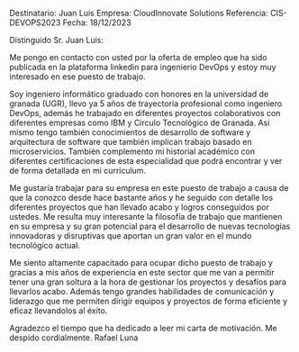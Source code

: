 Destinatario: Juan Luis
Empresa: CloudInnovate Solutions
Referencia: CIS-DEVOPS2023
Fecha: 18/12/2023

Distinguido Sr. Juan Luis:

Me pongo en contacto con usted por la oferta de empleo que ha sido publicada en la plataforma 
linkedin para ingenierio DevOps y estoy muy interesado en ese puesto de trabajo.

Soy ingeniero informático graduado con honores en la universidad de granada (UGR), llevo ya 5
años de trayectoria profesional como ingeniero DevOps, además he trabajado en diferentes proyectos
colaborativos con diferentes empresas como IBM y Circulo Tecnológico de Granada. Así mismo tengo 
también conocimientos de desarrollo de software y arquitectura de software que también implican 
trabajo basado en microservicios. También complemento mi historial académico con diferentes 
certificaciones de esta especialidad que podrá encontrar y ver de forma detallada en mi curriculum.

Me gustaría trabajar para su empresa en este puesto de trabajo a causa de que la conozco desde hace
bastante años y he seguido con detalle los diferentes proyectos que han llevado acabo y logros 
conseguidos por ustedes. Me resulta muy interesante la filosofía de trabajo que mantienen en su 
empresa y su gran potencial para el desarrollo de nuevas tecnologías innovadoras y disruptivas 
que aportan un gran valor en el mundo tecnológico actual.

Me siento altamente capacitado para ocupar dicho puesto de trabajo y gracias a mis años de
experiencia en este sector que me van a permitir tener una gran soltura a la hora de gestionar los proyectos 
y desafíos para llevarlos acabo. Además tengo grandes habilidades de comunicación y liderazgo que 
me permiten dirigir equipos y proyectos de forma eficiente y eficaz llevandolos al éxito.

Agradezco el tiempo que ha dedicado a leer mi carta de motivación. Me despido cordialmente.
Rafael Luna
